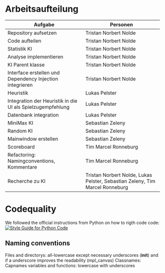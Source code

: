 # Arbeitsaufteilung

Aufgabe  | Personen | 
-------- | -------- | 
Repository aufsetzen   | Tristan Norbert Nolde   | 
Code aufteilen   | Tristan Norbert Nolde   | 
Statistik KI   | Tristan Norbert Nolde   |
Analyse implementieren   | Tristan Norbert Nolde   |
KI Parent klasse   | Tristan Norbert Nolde  |
Interface erstellen und Dependency Injection integrieren   | Tristan Norbert Nolde  |
Heuristik   | Lukas Pelster   | 
Integration der Heuristik in die UI als Spielzugempfehlung   | Lukas Pelster   | 
Datenbank integration   | Lukas Pelster   | 
MiniMax KI   | Sebastian Zeleny  |
Random KI   | Sebastian Zeleny   | 
Mainwindow erstellen   | Sebastian Zeleny   | 
Scoreboard   | Tim Marcel Ronneburg   | 
Refactoring: Namingconventions, Kommentare   | Tim Marcel Ronneburg    | 
Recherche zu KI   | Tristan Norbert Nolde, Lukas Pelster,  Sebastian Zeleny, Tim Marcel Ronneburg  | 

# Codequality
We followed the official instructions from Python on how to rigth code code:
[![Style Guide for Python Code](https://www.python.org/dev/peps/pep-0008/)](https://www.python.org/dev/peps/pep-0008/)

## Naming conventions
Files and directorys:       all-lowercase except necessary underscores (__init__) and if a underscore improves the readability (mpl_canvas)
Classnames:                 Capnames
variables and functions:    lowercase with underscores